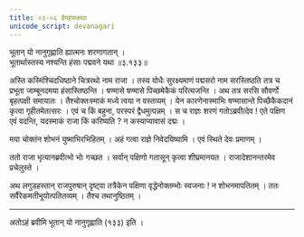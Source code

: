 ```yaml
---
title: ०३-०६ हैमहंसकथा
unicode_script: devanagari
---
```

भूतान् यो नानुगृह्णाति ह्यात्मनः शरणागतान् ।  
भूतार्थास्तस्य नश्यन्ति हंसाः पद्मवने यथा ॥३.१३३॥

अस्ति कस्मिंश्चिदधिष्ठाने चित्ररथो नाम राजा । तस्य योधैः सुरक्ष्यमाणं पद्मसरो नाम सरस्तिष्ठति तत्र च प्रभूता जाम्बूनदमया हंसास्तिष्ठन्ति । षण्मासे षण्मासे पिच्छमेकैकं परित्यजन्ति । अथ तत्र सरसि सौवर्णो बृहत्पक्षी समायातः । तैश्चोक्तःस्माकं मध्ये त्वया न वस्तव्यम् । येन कारणेनास्माभिः षण्मासान्ते पिच्छैकैकदानं कृत्वा गृहीतमेतत्सरः । एवं च किं बहुना, परस्परं द्वैधमुत्पन्नम् । स च राज्ञः शरणं गतोऽब्रवीत्देव ! एते पक्षिण एवं वदन्ति, यदस्माकं
राजा किं करिष्यति ? न कस्याप्यावासं दद्मः ।  

मया चोक्तंन शोभनं युष्माभिरभिहितम् । अहं गत्वा राज्ञे निवेदयिष्यामि । एवं स्थिते देवः प्रमाणम् ।  

ततो राजा भृत्यानब्रवीत्भो भोः गच्छत । सर्वान् पक्षिणो गतासून् कृत्वा शीघ्रमानयत । राजादेशानन्तरमेव प्रचेलुस्ते ।  

अथ लगुडहस्तान् राजपुरुषान् दृष्ट्वा तत्रैकेन पक्षिणा वृद्धेनोक्तम्भोः स्वजनाः ! न शोभनमापतितम् । ततः सर्वैरेकमतीभूयोत्पतितव्यम् । तैश्च तथानुष्ठितम् ।  


***********************************************************************


अतोऽहं ब्रवीमि भूतान् यो नानुगृह्णाति (१३३) इति ।
